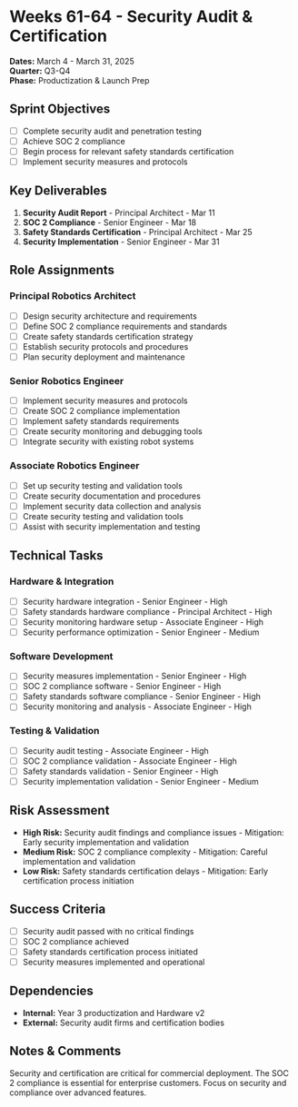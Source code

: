 # Weeks 61-64 - Security Audit & Certification
**Dates:** March 4 - March 31, 2025  
**Quarter:** Q3-Q4  
**Phase:** Productization & Launch Prep

## Sprint Objectives
- [ ] Complete security audit and penetration testing
- [ ] Achieve SOC 2 compliance
- [ ] Begin process for relevant safety standards certification
- [ ] Implement security measures and protocols

## Key Deliverables
1. **Security Audit Report** - Principal Architect - Mar 11
2. **SOC 2 Compliance** - Senior Engineer - Mar 18
3. **Safety Standards Certification** - Principal Architect - Mar 25
4. **Security Implementation** - Senior Engineer - Mar 31

## Role Assignments

### Principal Robotics Architect
- [ ] Design security architecture and requirements
- [ ] Define SOC 2 compliance requirements and standards
- [ ] Create safety standards certification strategy
- [ ] Establish security protocols and procedures
- [ ] Plan security deployment and maintenance

### Senior Robotics Engineer
- [ ] Implement security measures and protocols
- [ ] Create SOC 2 compliance implementation
- [ ] Implement safety standards requirements
- [ ] Create security monitoring and debugging tools
- [ ] Integrate security with existing robot systems

### Associate Robotics Engineer
- [ ] Set up security testing and validation tools
- [ ] Create security documentation and procedures
- [ ] Implement security data collection and analysis
- [ ] Create security testing and validation tools
- [ ] Assist with security implementation and testing

## Technical Tasks

### Hardware & Integration
- [ ] Security hardware integration - Senior Engineer - High
- [ ] Safety standards hardware compliance - Principal Architect - High
- [ ] Security monitoring hardware setup - Associate Engineer - High
- [ ] Security performance optimization - Senior Engineer - Medium

### Software Development
- [ ] Security measures implementation - Senior Engineer - High
- [ ] SOC 2 compliance software - Senior Engineer - High
- [ ] Safety standards software compliance - Senior Engineer - High
- [ ] Security monitoring and analysis - Associate Engineer - High

### Testing & Validation
- [ ] Security audit testing - Associate Engineer - High
- [ ] SOC 2 compliance validation - Associate Engineer - High
- [ ] Safety standards validation - Senior Engineer - High
- [ ] Security implementation validation - Senior Engineer - Medium

## Risk Assessment
- **High Risk:** Security audit findings and compliance issues - Mitigation: Early security implementation and validation
- **Medium Risk:** SOC 2 compliance complexity - Mitigation: Careful implementation and validation
- **Low Risk:** Safety standards certification delays - Mitigation: Early certification process initiation

## Success Criteria
- [ ] Security audit passed with no critical findings
- [ ] SOC 2 compliance achieved
- [ ] Safety standards certification process initiated
- [ ] Security measures implemented and operational

## Dependencies
- **Internal:** Year 3 productization and Hardware v2
- **External:** Security audit firms and certification bodies

## Notes & Comments
Security and certification are critical for commercial deployment. The SOC 2 compliance is essential for enterprise customers. Focus on security and compliance over advanced features.
